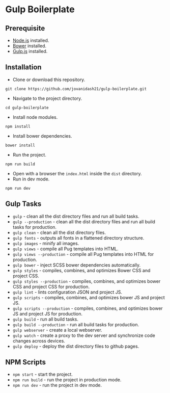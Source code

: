 # Gulp Boilerplate

## Prerequisite
* [Node.js](https://nodejs.org/en/) installed.
* [Bower](https://bower.io/) installed.
* [Gulp.js](http://gulpjs.com/) installed.

## Installation
* Clone or download this repository.
```
git clone https://github.com/jovanidash21/gulp-boilerplate.git
```
* Navigate to the project directory.
```
cd gulp-boilerplate
```
* Install node modules.
```
npm install
```
* Install bower dependencies.
```
bower install
```
* Run the project.
```
npm run build
```
* Open with a browser the ```index.html``` inside the ```dist``` directory.
* Run in dev mode.
```
npm run dev
```

## Gulp Tasks
* ```gulp``` - clean all the dist directory files and run all build tasks.
* ```gulp --production``` - clean all the dist directory files and run all build tasks for production.
* ```gulp clean``` - clean all the dist directory files.
* ```gulp fonts``` - outputs all fonts in a flattened directory structure.
* ```gulp images``` - minify all images.
* ```gulp views``` - compile all Pug templates into HTML.
* ```gulp views --production``` - compile all Pug templates into HTML for production.
* ```gulp bower``` - inject SCSS bower dependencies automatically.
* ```gulp styles``` - compiles, combines, and optimizes Bower CSS and project CSS.
* ```gulp styles --production``` - compiles, combines, and optimizes bower CSS and project CSS for production.
* ```gulp lint``` -  lints configuration JSON and project JS.
* ```gulp scripts``` -  compiles, combines, and optimizes bower JS and project JS.
* ```gulp scripts --production``` - compiles, combines, and optimizes bower JS and project JS for production.
* ```gulp build``` - run all build tasks.
* ```gulp build --production``` - run all build tasks for production.
* ```gulp webserver``` - create a local webserver.
* ```gulp watch``` - create a proxy to the dev server and synchronize code changes across devices.
* ```gulp deploy``` - deploy the dist directory files to github pages.

## NPM Scripts
* ```npm start``` - start the project.
* ```npm run build``` - run the project in production mode.
* ```npm run dev``` - run the project in dev mode.
